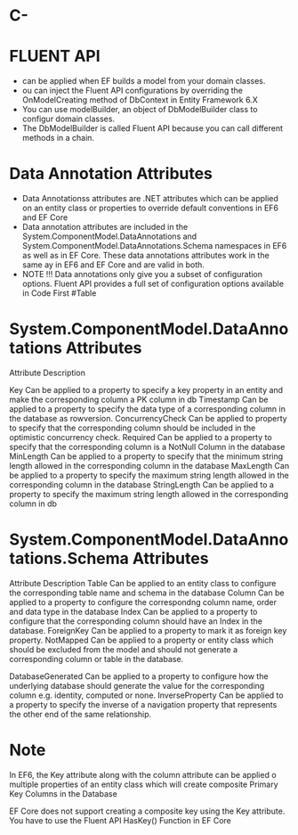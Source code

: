 # C-

# FLUENT API
  - can be applied when EF builds a model from your domain classes.
  - ou can inject the Fluent API configurations by overriding the OnModelCreating method of DbContext in Entity Framework 6.X
  - You can use modelBuilder, an object of DbModelBuilder class to configur domain classes. 
  - The DbModelBuilder is called Fluent API because you can call different methods in a chain. 

# Data Annotation Attributes
  - Data Annotationss attributes are .NET attributes which can be applied on an entity class or properties to override default conventions in EF6 and EF Core
  - Data annotation attributes are included in the System.ComponentModel.DataAnnotations and System.ComponentModel.DataAnnotations.Schema namespaces in EF6 as well as 
    in EF Core. These data annotations attributes work in the same ay in EF6 and EF Core and are valid in both.
  - NOTE !!! Data annotations only give you a subset of configuration options. Fluent API provides a full set of configuration options available in Code First
#Table 

  # System.ComponentModel.DataAnnotations Attributes

  Attribute        Description
  
  Key              Can be applied to a property to specify a key property in an entity and make the corresponding column a PK column in db
  Timestamp        Can be applied to a property to specify the data type of a corresponding column in the database as rowversion.
  ConcurrencyCheck Can be applied to property to specify that the corresponding column should be included in the optimistic concurrency check.
  Required         Can be applied to a property to specify that the corresponding column is a NotNull Column in the database
  MinLength        Can be applied to a property to specify that the minimum string length allowed in the corresponding column in the database
  MaxLength        Can be applied to a property to specify the maximum string length allowed in the corresponding column in the database
  StringLength     Can be applied to a property to specify the maximum string length allowed in the corresponding column in db
  
  # System.ComponentModel.DataAnnotations.Schema Attributes
  
  Attribute         Description
  Table             Can be applied to an entity class to configure the corresponding table name and schema in the database
  Column            Can be applied to a property to configure the correspondng column name, order and data type in the database
  Index             Can be applied to a property to configure that the corresponding column should have an Index in the database.
  ForeignKey        Can be applied to a property to mark it as foreign key property.
  NotMapped         Can be applied to a property or entity class which should be excluded from the model and should not generate a corresponding column or table in the                     database.
  
  DatabaseGenerated	Can be applied to a property to configure how the underlying database should generate the value for the corresponding column e.g. identity,                             computed or none.
  InverseProperty   Can be applied to a property to specify the inverse of a navigation property that represents the other end of the same relationship.
  
  # Note
  
  In EF6, the Key attribute along with the column attribute can be applied o multiple properties of an entity class which will create composite 
  Primary Key Columns in the Database
  
  EF Core does not support creating a composite key using the Key attribute. You have to use the Fluent API HasKey() Function in EF Core
  
